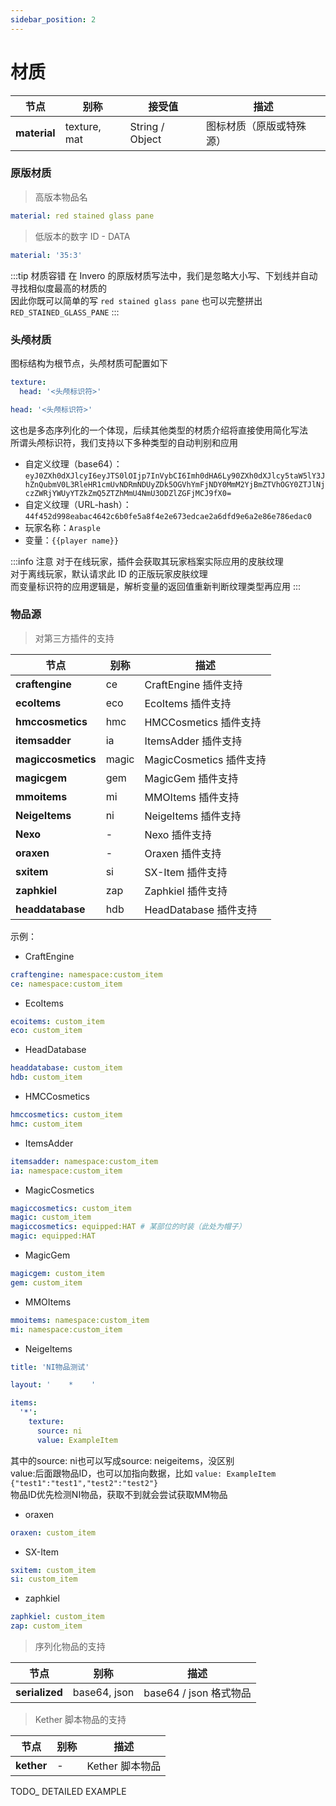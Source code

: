 ```yaml
---
sidebar_position: 2
---
```


# 材质

| **节点**              | 别称                   | 接受值             | 描述              |
|---------------------|----------------------|-----------------|-----------------|
| **material**        | texture, mat         | String / Object | 图标材质（原版或特殊源）    |

### 原版材质

> 高版本物品名  

```yaml
material: red stained glass pane
```

> 低版本的数字 ID - DATA

```yaml
material: '35:3'
```

:::tip 材质容错
在 Invero 的原版材质写法中，我们是忽略大小写、下划线并自动寻找相似度最高的材质的  
因此你既可以简单的写 `red stained glass pane` 也可以完整拼出 `RED_STAINED_GLASS_PANE`
:::

### 头颅材质

图标结构为根节点，头颅材质可配置如下

```yaml title=标准写法
texture:
  head: '<头颅标识符>'
```

```yaml title=简化写法
head: '<头颅标识符>'
```

这也是多态序列化的一个体现，后续其他类型的材质介绍将直接使用简化写法  
所谓头颅标识符，我们支持以下多种类型的自动判别和应用

- 自定义纹理（base64）：`eyJ0ZXh0dXJlcyI6eyJTS0lOIjp7InVybCI6Imh0dHA6Ly90ZXh0dXJlcy5taW5lY3JhZnQubmV0L3RleHR1cmUvNDRmNDUyZDk5OGVhYmFjNDY0MmM2YjBmZTVhOGY0ZTJlNjczZWRjYWUyYTZkZmQ5ZTZhMmU4NmU3ODZlZGFjMCJ9fX0=`
- 自定义纹理（URL-hash）：`44f452d998eabac4642c6b0fe5a8f4e2e673edcae2a6dfd9e6a2e86e786edac0`
- 玩家名称：`Arasple`
- 变量：`{{player name}}`


:::info 注意
对于在线玩家，插件会获取其玩家档案实际应用的皮肤纹理  
对于离线玩家，默认请求此 ID 的正版玩家皮肤纹理  
而变量标识符的应用逻辑是，解析变量的返回值重新判断纹理类型再应用
:::

### 物品源

> 对第三方插件的支持  

| **节点**           | 别称     | 描述                 |
|------------------|--------|-------------------------|
| **craftengine**  | ce     | CraftEngine 插件支持     |
| **ecoItems**     | eco    | EcoItems 插件支持        |
| **hmccosmetics** | hmc    | HMCCosmetics 插件支持    |
| **itemsadder**   | ia     | ItemsAdder 插件支持      |
| **magiccosmetics** | magic | MagicCosmetics 插件支持 |
| **magicgem**     | gem    | MagicGem 插件支持        |
| **mmoitems**     | mi     | MMOItems 插件支持        |
| **NeigeItems**   | ni     | NeigeItems 插件支持      |
| **Nexo**         | -      | Nexo 插件支持            |
| **oraxen**       | -      | Oraxen 插件支持          |
| **sxitem**       | si     | SX-Item 插件支持         |
| **zaphkiel**     | zap    | Zaphkiel 插件支持        |
| **headdatabase** | hdb    | HeadDatabase 插件支持    |

示例：

- CraftEngine

```yaml
craftengine: namespace:custom_item
ce: namespace:custom_item
```

- EcoItems

```yaml
ecoitems: custom_item
eco: custom_item
```

- HeadDatabase

```yaml
headdatabase: custom_item
hdb: custom_item
```

- HMCCosmetics

```yaml
hmccosmetics: custom_item
hmc: custom_item
```

- ItemsAdder

```yaml
itemsadder: namespace:custom_item
ia: namespace:custom_item
```

- MagicCosmetics

```yaml
magiccosmetics: custom_item
magic: custom_item
magiccosmetics: equipped:HAT # 某部位的时装（此处为帽子）
magic: equipped:HAT
```

- MagicGem

```yaml
magicgem: custom_item
gem: custom_item
```

- MMOItems

```yaml
mmoitems: namespace:custom_item
mi: namespace:custom_item
```

- NeigeItems

```yaml
title: 'NI物品测试'

layout: '    *    '

items:
  '*':
    texture:
      source: ni
      value: ExampleItem
```

其中的source: ni也可以写成source: neigeitems，没区别  
value:后面跟物品ID，也可以加指向数据，比如 `value: ExampleItem {"test1":"test1","test2":"test2"}`  
物品ID优先检测NI物品，获取不到就会尝试获取MM物品

- oraxen

```yaml
oraxen: custom_item
```

- SX-Item

```yaml
sxitem: custom_item
si: custom_item
```

- zaphkiel

```yaml
zaphkiel: custom_item
zap: custom_item
```

> 序列化物品的支持

| **节点**         | 别称           | 描述                 |
|----------------|--------------|--------------------|
| **serialized** | base64, json | base64 / json 格式物品 |

> Kether 脚本物品的支持

| **节点**     | 别称  | 描述          |
|------------|-----|-------------|
| **kether** | -   | Kether 脚本物品 |

TODO_ DETAILED EXAMPLE
